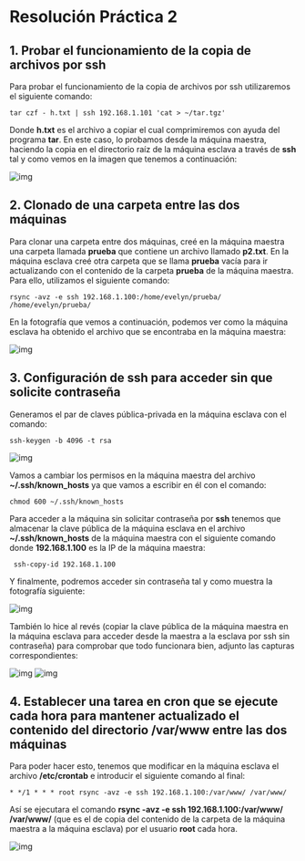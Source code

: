 # Resolución Práctica 2

## 1. Probar el funcionamiento de la copia de archivos por ssh

Para probar el funcionamiento de la copia de archivos por ssh utilizaremos el siguiente comando:

```shell
tar czf - h.txt | ssh 192.168.1.101 'cat > ~/tar.tgz'

```
Donde **h.txt** es el archivo a copiar el cual comprimiremos con ayuda del programa **tar**. En este caso, lo probamos desde la máquina maestra, haciendo la copia en el directorio raíz de la máquina esclava a través de **ssh** tal y como vemos en la imagen que tenemos a continuación:

![img](https://i.imgur.com/18w10Dw.jpg)

## 2. Clonado de una carpeta entre las dos máquinas

Para clonar una carpeta entre dos máquinas, creé en la máquina maestra una carpeta llamada **prueba** que contiene un archivo llamado **p2.txt**. En la máquina esclava creé otra carpeta que se llama **prueba** vacía para ir actualizando con el contenido de la carpeta **prueba** de la máquina maestra. Para ello, utilizamos el siguiente comando:
```shell
rsync -avz -e ssh 192.168.1.100:/home/evelyn/prueba/ /home/evelyn/prueba/

```
En la fotografía que vemos a continuación, podemos ver como la máquina esclava ha obtenido el archivo que se encontraba en la máquina maestra:

![img](https://i.imgur.com/2DFyvz3.jpg)

## 3. Configuración de ssh para acceder sin que solicite contraseña

Generamos el par de claves pública-privada en la máquina esclava con el comando:
```shell
ssh-keygen -b 4096 -t rsa

```
![img](https://i.imgur.com/U5149Db.jpg)

Vamos a cambiar los permisos en la máquina maestra del archivo **~/.ssh/known_hosts** ya que vamos a escribir en él con el comando:
```shell
chmod 600 ~/.ssh/known_hosts

```
Para acceder a la máquina sin solicitar contraseña por **ssh** tenemos que almacenar la clave pública de la máquina esclava en el archivo **~/.ssh/known_hosts** de la máquina maestra con el siguiente comando donde **192.168.1.100** es la IP de la máquina maestra:
```shell
 ssh-copy-id 192.168.1.100

```
Y finalmente, podremos acceder sin contraseña tal y como muestra la fotografía siguiente:

![img](https://i.imgur.com/fTBlQGm.jpg)

También lo hice al revés (copiar la clave pública de la máquina maestra en la máquina esclava para acceder desde la maestra a la esclava por ssh sin contraseña) para comprobar que todo funcionara bien, adjunto las capturas correspondientes:

![img](https://i.imgur.com/VDfvnr8.jpg)
![img](https://i.imgur.com/bl7hgnC.jpg)

## 4. Establecer una tarea en cron que se ejecute cada hora para mantener actualizado el contenido del directorio /var/www entre las dos máquinas

Para poder hacer esto, tenemos que modificar en la máquina esclava el archivo **/etc/crontab** e introducir el siguiente comando al final:

```shell
* */1 * * * root rsync -avz -e ssh 192.168.1.100:/var/www/ /var/www/

```
Así se ejecutara el comando **rsync -avz -e ssh 192.168.1.100:/var/www/ /var/www/** (que es el de copia del contenido de la carpeta de la máquina maestra a la máquina esclava) por el usuario **root** cada hora.

![img](https://i.imgur.com/neIQLu9.jpg)
